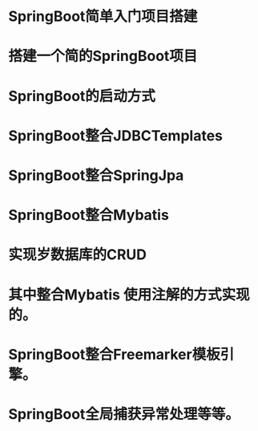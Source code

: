 # SpringBoot简单入门项目搭建
# 搭建一个简的SpringBoot项目
# SpringBoot的启动方式
# SpringBoot整合JDBCTemplates
# SpringBoot整合SpringJpa
# SpringBoot整合Mybatis 
# 实现岁数据库的CRUD
# 其中整合Mybatis 使用注解的方式实现的。
# SpringBoot整合Freemarker模板引擎。
# SpringBoot全局捕获异常处理等等。


